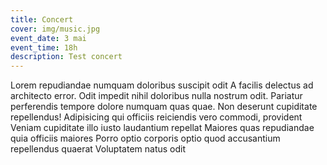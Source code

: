 ```yaml
---
title: Concert
cover: img/music.jpg
event_date: 3 mai
event_time: 18h
description: Test concert 
---
```

Lorem repudiandae numquam doloribus suscipit odit A facilis delectus ad architecto error. Odit impedit nihil doloribus nulla nostrum odit. Pariatur perferendis tempore dolore numquam quas quae. Non deserunt cupiditate repellendus!
Adipisicing qui officiis reiciendis vero commodi, provident Veniam cupiditate illo iusto laudantium repellat Maiores quas repudiandae quia officiis maiores Porro optio corporis optio quod accusantium repellendus quaerat Voluptatem natus odit
